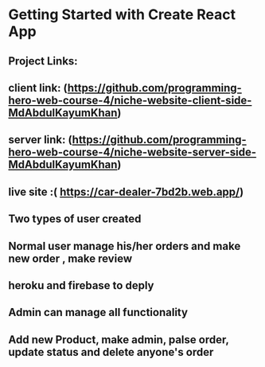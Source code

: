 # Getting Started with Create React App

## Project Links:
## client link: (https://github.com/programming-hero-web-course-4/niche-website-client-side-MdAbdulKayumKhan)

## server link: (https://github.com/programming-hero-web-course-4/niche-website-server-side-MdAbdulKayumKhan)

## live site :( https://car-dealer-7bd2b.web.app/)

## Two types of user created 
## Normal user manage his/her orders and make new order , make review 
## heroku and firebase to deply 
## Admin can manage all functionality 
## Add new Product, make admin, palse order, update status and delete anyone's order
